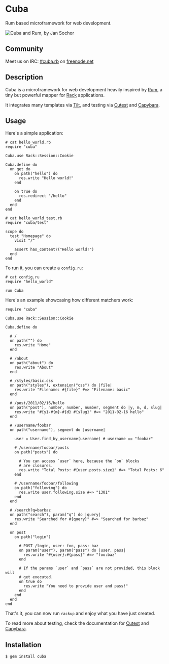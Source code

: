 Cuba
====

Rum based microframework for web development.

![Cuba and Rum, by Jan Sochor](http://farm3.static.flickr.com/2619/4032103097_8324c6fecf.jpg)

Community
---------

Meet us on IRC: [#cuba.rb](irc://chat.freenode.net/#cuba.rb) on [freenode.net](http://freenode.net/)

Description
-----------

Cuba is a microframework for web development heavily inspired by [Rum][rum],
a tiny but powerful mapper for [Rack][rack] applications.

It integrates many templates via [Tilt][tilt], and testing via
[Cutest][cutest] and [Capybara][capybara].

[rum]: http://github.com/chneukirchen/rum
[rack]: http://github.com/chneukirchen/rack
[tilt]: http://github.com/rtomayko/tilt
[cutest]: http://github.com/djanowski/cutest
[capybara]: http://github.com/jnicklas/capybara

Usage
-----

Here's a simple application:

    # cat hello_world.rb
    require "cuba"

    Cuba.use Rack::Session::Cookie

    Cuba.define do
      on get do
        on path("hello") do
          res.write "Hello world!"
        end

        on true do
          res.redirect "/hello"
        end
      end
    end

    # cat hello_world_test.rb
    require "cuba/test"

    scope do
      test "Homepage" do
        visit "/"

        assert has_content?("Hello world!")
      end
    end

To run it, you can create a `config.ru`:

    # cat config.ru
    require "hello_world"

    run Cuba

Here's an example showcasing how different matchers work:

    require "cuba"

    Cuba.use Rack::Session::Cookie

    Cuba.define do

      # /
      on path("") do
        res.write "Home"
      end

      # /about
      on path("about") do
        res.write "About"
      end

      # /styles/basic.css
      on path("styles"), extension("css") do |file|
        res.write "Filename: #{file}" #=> "Filename: basic"
      end

      # /post/2011/02/16/hello
      on path("post"), number, number, number, segment do |y, m, d, slug|
        res.write "#{y}-#{m}-#{d} #{slug}" #=> "2011-02-16 hello"
      end

      # /username/foobar
      on path("username"), segment do |username|

        user = User.find_by_username(username) # username == "foobar"

        # /username/foobar/posts
        on path("posts") do

          # You can access `user` here, because the `on` blocks
          # are closures.
          res.write "Total Posts: #{user.posts.size}" #=> "Total Posts: 6"
        end

        # /username/foobar/following
        on path("following") do
          res.write user.following.size #=> "1301"
        end
      end

      # /search?q=barbaz
      on path("search"), param("q") do |query|
        res.write "Searched for #{query}" #=> "Searched for barbaz"
      end

      on post
        on path("login")

          # POST /login, user: foo, pass: baz
          on param("user"), param("pass") do |user, pass|
            res.write "#{user}:#{pass}" #=> "foo:baz"
          end

          # If the params `user` and `pass` are not provided, this block will
          # get executed.
          on true do
            res.write "You need to provide user and pass!"
          end
        end
      end
    end

That's it, you can now run `rackup` and enjoy what you have just created.

To read more about testing, check the documentation for [Cutest][cutest] and
[Capybara][capybara].

Installation
------------

    $ gem install cuba
